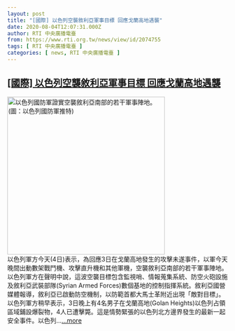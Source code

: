 ```yaml
---
layout: post
title: "[國際] 以色列空襲敘利亞軍事目標 回應戈蘭高地遇襲"
date: 2020-08-04T12:07:31.000Z
author: RTI 中央廣播電臺
from: https://www.rti.org.tw/news/view/id/2074755
tags: [ RTI 中央廣播電臺 ]
categories: [ news, RTI 中央廣播電臺 ]
---
```

<!--1596542851000-->
[[國際] 以色列空襲敘利亞軍事目標 回應戈蘭高地遇襲](https://www.rti.org.tw/news/view/id/2074755)
------

<div>
<img src="https://static.rti.org.tw/assets/thumbnails/2020/08/04/abdba3547b699ac5976c8d597d03063b.png" width="360" alt="以色列國防軍證實空襲敘利亞南部的若干軍事陣地。(圖：以色列國防軍推特)" title="以色列國防軍證實空襲敘利亞南部的若干軍事陣地。(圖：以色列國防軍推特)"><br>以色列軍方今天(4日)表示，為回應3日在戈蘭高地發生的攻擊未遂事件，以軍今天晚間出動數架戰鬥機、攻擊直升機和其他軍機，空襲敘利亞南部的若干軍事陣地。以色列軍方在聲明中說，這波空襲目標包含監視哨、情報蒐集系統、防空火砲設施及敘利亞武裝部隊(Syrian Armed Forces)數個基地的控制指揮系統。敘利亞國營媒體報導，敘利亞已啟動防空機制，以防範首都大馬士革附近出現「敵對目標」。以色列軍方稍早表示，3日晚上有4名男子在戈蘭高地(Golan Heights)以色列占領區域鋪設爆裂物，4人已遭擊斃。這是情勢緊張的以色列北方邊界發生的最新一起安全事件。以色列...<a target="_blank" href="https://www.rti.org.tw/news/view/id/2074755">...more</a>
</div>
